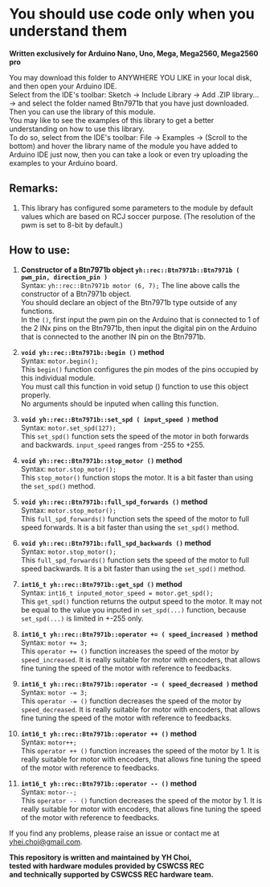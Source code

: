 # You should use code only when you understand them  
  
**Written exclusively for Arduino Nano, Uno, Mega, Mega2560, Mega2560 pro**  
  
You may download this folder to ANYWHERE YOU LIKE in your local disk, and then open your Arduino IDE.  
Select from the IDE's toolbar: Sketch -> Include Library -> Add .ZIP library... -> and select the folder named Btn7971b that you have just downloaded.  
Then you can use the library of this module.  
You may like to see the examples of this library to get a better understanding on how to use this library.  
To do so, select from the IDE's toolbar: File -> Examples -> (Scroll to the bottom) and hover the library name of the module you have added to Arduino IDE just now, then you can take a look or even try uploading the examples to your Arduino board.
  
## Remarks:  
1. This library has configured some parameters to the module by default values which are based on RCJ soccer purpose.
    (The resolution of the pwm is set to 8-bit by default.)  
  
## How to use:  
1. **Constructor of a Btn7971b object ` yh::rec::Btn7971b::Btn7971b ( pwm_pin, direction_pin ) `**  
Syntax: `yh::rec::Btn7971b motor (6, 7);`
The line above calls the constructor of a Btn7971b object.  
You should declare an object of the Btn7971b type outside of any functions.  
In the `()`, first input the pwm pin on the Arduino that is connected to 1 of the 2 INx pins on the Btn7971b, then input the digital pin on the Arduino that is connected to the another IN pin on the Btn7971b.  
  
2. **`void yh::rec::Btn7971b::begin ()` method**  
Syntax: `motor.begin();`  
This `begin()` function configures the pin modes of the pins occupied by this individual module.  
You must call this function in void setup () function to use this object properly.  
No arguments should be inputed when calling this function.  
  
3. **`void yh::rec::Btn7971b::set_spd ( input_speed )` method**  
Syntax: `motor.set_spd(127);`  
This `set_spd()` function sets the speed of the motor in both forwards and backwards. `input_speed` ranges from -255 to +255.  
  
4. **`void yh::rec::Btn7971b::stop_motor ()` method**  
Syntax: `motor.stop_motor();`  
This `stop_motor()` function stops the motor. It is a bit faster than using the `set_spd()` method.  
  
5. **`void yh::rec::Btn7971b::full_spd_forwards ()` method**  
Syntax: `motor.stop_motor();`  
This `full_spd_forwards()` function sets the speed of the motor to full speed forwards. It is a bit faster than using the `set_spd()` method.  
  
6. **`void yh::rec::Btn7971b::full_spd_backwards ()` method**  
Syntax: `motor.stop_motor();`  
This `full_spd_forwards()` function sets the speed of the motor to full speed backwards. It is a bit faster than using the `set_spd()` method.  
  
7. **`int16_t yh::rec::Btn7971b::get_spd ()` method**  
Syntax: `int16_t inputed_motor_speed = motor.get_spd();`  
This `get_spd()` function returns the output speed to the motor. It may not be equal to the value you inputed in `set_spd(...)` function, because `set_spd(...)` is limited in +-255 only.  
  
8. **`int16_t yh::rec::Btn7971b::operator += ( speed_increased )` method**  
Syntax: `motor += 3;`  
This `operator += ()` function increases the speed of the motor by `speed_increased`. It is really suitable for motor with encoders, that allows fine tuning the speed of the motor with reference to feedbacks.  
  
9. **`int16_t yh::rec::Btn7971b::operator -= ( speed_decreased )` method**  
Syntax: `motor -= 3;`  
This `operator -= ()` function decreases the speed of the motor by `speed_decreased`. It is really suitable for motor with encoders, that allows fine tuning the speed of the motor with reference to feedbacks.  
  
10. **`int16_t yh::rec::Btn7971b::operator ++ ()` method**  
Syntax: `motor++;`  
This `operator ++ ()` function increases the speed of the motor by 1. It is really suitable for motor with encoders, that allows fine tuning the speed of the motor with reference to feedbacks.  
  
10. **`int16_t yh::rec::Btn7971b::operator -- ()` method**  
Syntax: `motor--;`  
This `operator -- ()` function decreases the speed of the motor by 1. It is really suitable for motor with encoders, that allows fine tuning the speed of the motor with reference to feedbacks.  
  
If you find any problems, please raise an issue or contact me at yhei.choi@gmail.com.  
  
**This repository is written and maintained by YH Choi,**  
**tested with hardware modules provided by CSWCSS REC**  
**and technically supported by CSWCSS REC hardware team.**